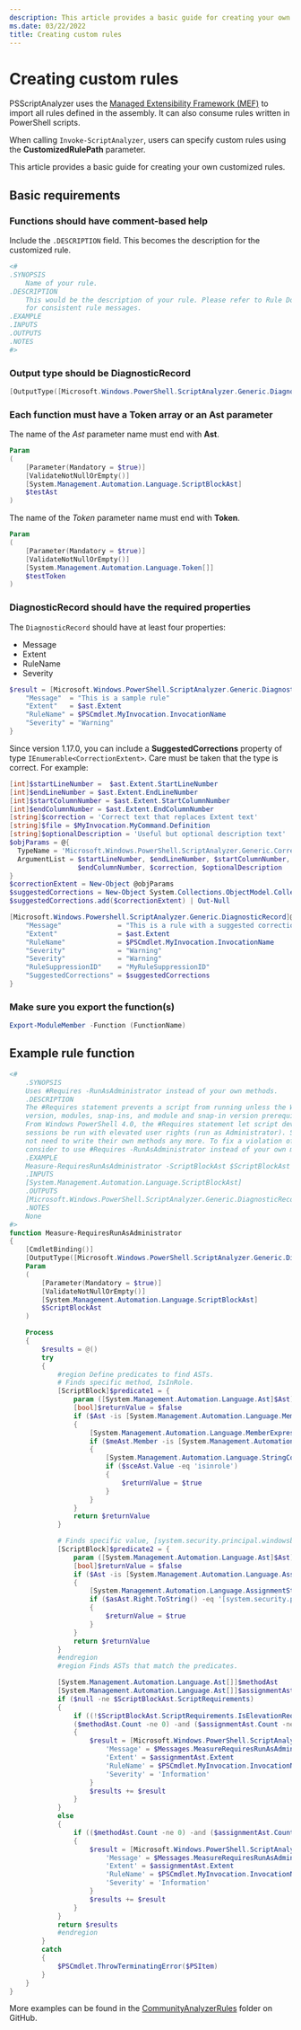```yaml
---
description: This article provides a basic guide for creating your own customized rules.
ms.date: 03/22/2022
title: Creating custom rules
---
```

# Creating custom rules

PSScriptAnalyzer uses the [Managed Extensibility Framework (MEF)](/dotnet/framework/mef/) to import
all rules defined in the assembly. It can also consume rules written in PowerShell scripts.

When calling `Invoke-ScriptAnalyzer`, users can specify custom rules using the
**CustomizedRulePath** parameter.

This article provides a basic guide for creating your own customized rules.

## Basic requirements

### Functions should have comment-based help

Include the `.DESCRIPTION` field. This becomes the description for the customized rule.

```powershell
<#
.SYNOPSIS
    Name of your rule.
.DESCRIPTION
    This would be the description of your rule. Please refer to Rule Documentation
    for consistent rule messages.
.EXAMPLE
.INPUTS
.OUTPUTS
.NOTES
#>
```

### Output type should be **DiagnosticRecord**

```powershell
[OutputType([Microsoft.Windows.PowerShell.ScriptAnalyzer.Generic.DiagnosticRecord[]])]
```

### Each function must have a Token array or an Ast parameter

The name of the _Ast_ parameter name must end with **Ast**.

```powershell
Param
(
    [Parameter(Mandatory = $true)]
    [ValidateNotNullOrEmpty()]
    [System.Management.Automation.Language.ScriptBlockAst]
    $testAst
)
```

The name of the _Token_ parameter name must end with **Token**.

```powershell
Param
(
    [Parameter(Mandatory = $true)]
    [ValidateNotNullOrEmpty()]
    [System.Management.Automation.Language.Token[]]
    $testToken
)
```

### DiagnosticRecord should have the required properties

The `DiagnosticRecord` should have at least four properties:

- Message
- Extent
- RuleName
- Severity

```powershell
$result = [Microsoft.Windows.PowerShell.ScriptAnalyzer.Generic.DiagnosticRecord[]]@{
    "Message"  = "This is a sample rule"
    "Extent"   = $ast.Extent
    "RuleName" = $PSCmdlet.MyInvocation.InvocationName
    "Severity" = "Warning"
}
```

Since version 1.17.0, you can include a **SuggestedCorrections** property of type
`IEnumerable<CorrectionExtent>`. Care must be taken that the type is correct. For example:

```powershell
[int]$startLineNumber =  $ast.Extent.StartLineNumber
[int]$endLineNumber = $ast.Extent.EndLineNumber
[int]$startColumnNumber = $ast.Extent.StartColumnNumber
[int]$endColumnNumber = $ast.Extent.EndColumnNumber
[string]$correction = 'Correct text that replaces Extent text'
[string]$file = $MyInvocation.MyCommand.Definition
[string]$optionalDescription = 'Useful but optional description text'
$objParams = @{
  TypeName = 'Microsoft.Windows.PowerShell.ScriptAnalyzer.Generic.CorrectionExtent'
  ArgumentList = $startLineNumber, $endLineNumber, $startColumnNumber,
                 $endColumnNumber, $correction, $optionalDescription
}
$correctionExtent = New-Object @objParams
$suggestedCorrections = New-Object System.Collections.ObjectModel.Collection[$($objParams.TypeName)]
$suggestedCorrections.add($correctionExtent) | Out-Null

[Microsoft.Windows.Powershell.ScriptAnalyzer.Generic.DiagnosticRecord]@{
    "Message"              = "This is a rule with a suggested correction"
    "Extent"               = $ast.Extent
    "RuleName"             = $PSCmdlet.MyInvocation.InvocationName
    "Severity"             = "Warning"
    "Severity"             = "Warning"
    "RuleSuppressionID"    = "MyRuleSuppressionID"
    "SuggestedCorrections" = $suggestedCorrections
}
```

### Make sure you export the function(s)

```powershell
Export-ModuleMember -Function (FunctionName)
```

## Example rule function

```powershell
<#
    .SYNOPSIS
    Uses #Requires -RunAsAdministrator instead of your own methods.
    .DESCRIPTION
    The #Requires statement prevents a script from running unless the Windows PowerShell
    version, modules, snap-ins, and module and snap-in version prerequisites are met.
    From Windows PowerShell 4.0, the #Requires statement let script developers require that
    sessions be run with elevated user rights (run as Administrator). Script developers does
    not need to write their own methods any more. To fix a violation of this rule, please
    consider to use #Requires -RunAsAdministrator instead of your own methods.
    .EXAMPLE
    Measure-RequiresRunAsAdministrator -ScriptBlockAst $ScriptBlockAst
    .INPUTS
    [System.Management.Automation.Language.ScriptBlockAst]
    .OUTPUTS
    [Microsoft.Windows.PowerShell.ScriptAnalyzer.Generic.DiagnosticRecord[]]
    .NOTES
    None
#>
function Measure-RequiresRunAsAdministrator
{
    [CmdletBinding()]
    [OutputType([Microsoft.Windows.PowerShell.ScriptAnalyzer.Generic.DiagnosticRecord[]])]
    Param
    (
        [Parameter(Mandatory = $true)]
        [ValidateNotNullOrEmpty()]
        [System.Management.Automation.Language.ScriptBlockAst]
        $ScriptBlockAst
    )

    Process
    {
        $results = @()
        try
        {
            #region Define predicates to find ASTs.
            # Finds specific method, IsInRole.
            [ScriptBlock]$predicate1 = {
                param ([System.Management.Automation.Language.Ast]$Ast)
                [bool]$returnValue = $false
                if ($Ast -is [System.Management.Automation.Language.MemberExpressionAst])
                {
                    [System.Management.Automation.Language.MemberExpressionAst]$meAst = $Ast
                    if ($meAst.Member -is [System.Management.Automation.Language.StringConstantExpressionAst])
                    {
                        [System.Management.Automation.Language.StringConstantExpressionAst]$sceAst = $meAst.Member
                        if ($sceAst.Value -eq 'isinrole')
                        {
                            $returnValue = $true
                        }
                    }
                }
                return $returnValue
            }

            # Finds specific value, [system.security.principal.windowsbuiltinrole]::administrator.
            [ScriptBlock]$predicate2 = {
                param ([System.Management.Automation.Language.Ast]$Ast)
                [bool]$returnValue = $false
                if ($Ast -is [System.Management.Automation.Language.AssignmentStatementAst])
                {
                    [System.Management.Automation.Language.AssignmentStatementAst]$asAst = $Ast
                    if ($asAst.Right.ToString() -eq '[system.security.principal.windowsbuiltinrole]::administrator')
                    {
                        $returnValue = $true
                    }
                }
                return $returnValue
            }
            #endregion
            #region Finds ASTs that match the predicates.

            [System.Management.Automation.Language.Ast[]]$methodAst     = $ScriptBlockAst.FindAll($predicate1, $true)
            [System.Management.Automation.Language.Ast[]]$assignmentAst = $ScriptBlockAst.FindAll($predicate2, $true)
            if ($null -ne $ScriptBlockAst.ScriptRequirements)
            {
                if ((!$ScriptBlockAst.ScriptRequirements.IsElevationRequired) -and
                ($methodAst.Count -ne 0) -and ($assignmentAst.Count -ne 0))
                {
                    $result = [Microsoft.Windows.PowerShell.ScriptAnalyzer.Generic.DiagnosticRecord]@{
                        'Message' = $Messages.MeasureRequiresRunAsAdministrator
                        'Extent' = $assignmentAst.Extent
                        'RuleName' = $PSCmdlet.MyInvocation.InvocationName
                        'Severity' = 'Information'
                    }
                    $results += $result
                }
            }
            else
            {
                if (($methodAst.Count -ne 0) -and ($assignmentAst.Count -ne 0))
                {
                    $result = [Microsoft.Windows.PowerShell.ScriptAnalyzer.Generic.DiagnosticRecord]@{
                        'Message' = $Messages.MeasureRequiresRunAsAdministrator
                        'Extent' = $assignmentAst.Extent
                        'RuleName' = $PSCmdlet.MyInvocation.InvocationName
                        'Severity' = 'Information'
                    }
                    $results += $result
                }
            }
            return $results
            #endregion
        }
        catch
        {
            $PSCmdlet.ThrowTerminatingError($PSItem)
        }
    }
}
```

More examples can be found in the
[CommunityAnalyzerRules](https://github.com/PowerShell/PSScriptAnalyzer/tree/master/Tests/Engine/CommunityAnalyzerRules)
folder on GitHub.
